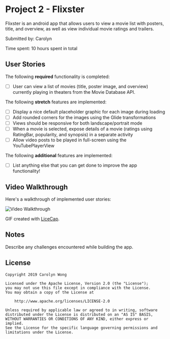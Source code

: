 # Project 2 - Flixster

Flixster is an android app that allows users to view a movie list with posters, title, and overview, as well as view individual movie ratings and trailers.

Submitted by: Carolyn

Time spent: 10 hours spent in total

## User Stories

The following **required** functionality is completed:

* [ ] User can view a list of movies (title, poster image, and overview) currently playing in theaters from the Movie Database API.

The following **stretch** features are implemented:
* [ ] Display a nice default placeholder graphic for each image during loading
* [ ] Add rounded corners for the images using the Glide transformations
* [ ] Views should be responsive for both landscape/portrait mode
* [ ] When a movie is selected, expose details of a movie (ratings using RatingBar, popularity, and synopsis) in a separate activity
* [ ] Allow video posts to be played in full-screen using the YouTubePlayerView

The following **additional** features are implemented:

* [ ] List anything else that you can get done to improve the app functionality!

## Video Walkthrough

Here's a walkthrough of implemented user stories:

<img src='http://i.imgur.com/link/to/your/gif/file.gif' title='Video Walkthrough' width='' alt='Video Walkthrough' />

GIF created with [LiceCap](http://www.cockos.com/licecap/).

## Notes

Describe any challenges encountered while building the app.

## License

    Copyright 2019 Carolyn Wong

    Licensed under the Apache License, Version 2.0 (the "License");
    you may not use this file except in compliance with the License.
    You may obtain a copy of the License at

        http://www.apache.org/licenses/LICENSE-2.0

    Unless required by applicable law or agreed to in writing, software
    distributed under the License is distributed on an "AS IS" BASIS,
    WITHOUT WARRANTIES OR CONDITIONS OF ANY KIND, either express or implied.
    See the License for the specific language governing permissions and
    limitations under the License.
